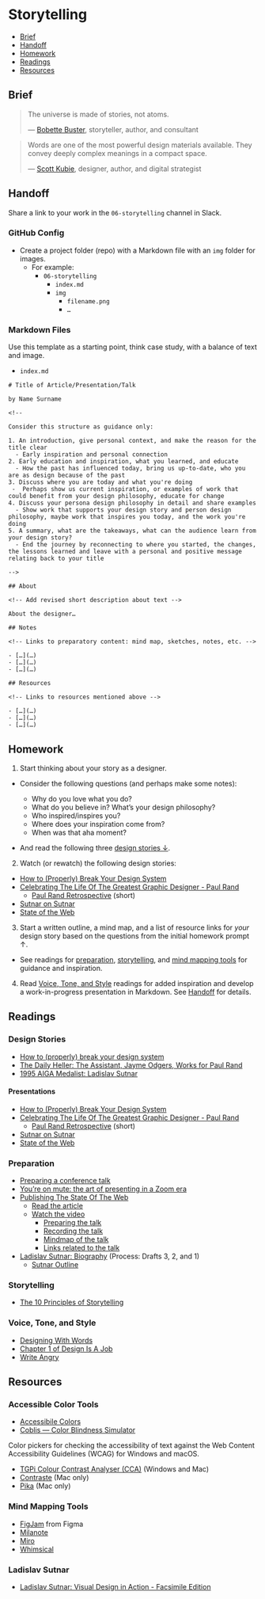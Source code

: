 # Storytelling

- [Brief](#brief)
- [Handoff](#handoff)
- [Homework](#homework)
- [Readings](#Readings)
- [Resources](#Resources)

## Brief

> The universe is made of stories, not atoms.
>
> — [Bobette Buster](http://www.bobettebuster.com), storyteller, author, and consultant

> Words are one of the most powerful design materials available. They convey deeply complex meanings in a compact space.
>
> — [Scott Kubie](https://alistapart.com/article/writing-for-designers-excerpt/), designer, author, and digital strategist

## Handoff

Share a link to your work in the `06-storytelling` channel in Slack.

### GitHub Config

- Create a project folder (repo) with a Markdown file with an `img` folder for images.
  - For example:
    - `06-storytelling`
        - `index.md`
        - `img`
          - `filename.png`
          - `…`

### Markdown Files

Use this template as a starting point, think case study, with a balance of text and image.

- `index.md`

```
# Title of Article/Presentation/Talk

by Name Surname

<!--

Consider this structure as guidance only:

1. An introduction, give personal context, and make the reason for the title clear
  - Early inspiration and personal connection
2. Early education and inspiration, what you learned, and educate
  - How the past has influenced today, bring us up-to-date, who you are as design because of the past
3. Discuss where you are today and what you're doing
 -  Perhaps show us current inspiration, or examples of work that could benefit from your design philosophy, educate for change
4. Discuss your persona design philosophy in detail and share examples
  - Show work that supports your design story and person design philosophy, maybe work that inspires you today, and the work you're doing
5. A summary, what are the takeaways, what can the audience learn from your design story?
  - End the journey by reconnecting to where you started, the changes, the lessons learned and leave with a personal and positive message relating back to your title

-->

## About

<!-- Add revised short description about text -->

About the designer…

## Notes

<!-- Links to preparatory content: mind map, sketches, notes, etc. -->

- […](…)
- […](…)
- […](…)

## Resources

<!-- Links to resources mentioned above -->

- […](…)
- […](…)
- […](…)

```

## Homework

1. Start thinking about your story as a designer.

  - Consider the following questions (and perhaps make some notes):
    - Why do you love what you do?
    - What do you believe in? What’s your design philosophy?
    - Who inspired/inspires you?
    - Where does your inspiration come from?
    - When was that aha moment?

  - And read the following three [design stories ↓](#design-stories).

2. Watch (or rewatch) the following design stories:
  - [How to (Properly) Break Your Design System](https://www.adobe.com/max/2021/sessions/how-to-properly-break-your-design-system-s190.html)
  - [Celebrating The Life Of The Greatest Graphic Designer - Paul Rand](https://www.youtube.com/watch?v=L4kSCd8yt00)
    - [Paul Rand Retrospective](https://vimeo.com/640057289) (short)
  - [Sutnar on Sutnar](https://www.youtube.com/watch?v=SDLwOMPo_uA)
  - [State of the Web](https://vimeo.com/641568337)

3. Start a written outline, a mind map, and a list of resource links for *your* design story based  on the questions from the initial homework prompt ↑.
  - See readings for [preparation](#preparation), [storytelling](#storytelling-1), and [mind mapping tools](#mind-mapping-tools) for guidance and inspiration.

4. Read [Voice, Tone, and Style](#voice-tone-and-style) readings for added inspiration and develop a work-in-progress presentation in Markdown. See [Handoff](#handoff) for details.

## Readings

### Design Stories

- [How to (properly) break your design system](https://breakyourdesignsystem.com)
- [The Daily Heller: The Assistant, Jayme Odgers, Works for Paul Rand](https://www.printmag.com/daily-heller/the-daily-heller-the-assistant-jayme-odgers-works-for-paul-rand/)
- [1995 AIGA Medalist: Ladislav Sutnar](https://epi.aiga.org/medalist-ladislavsutnar)

#### Presentations

- [How to (Properly) Break Your Design System](https://www.adobe.com/max/2021/sessions/how-to-properly-break-your-design-system-s190.html)
- [Celebrating The Life Of The Greatest Graphic Designer - Paul Rand](https://www.youtube.com/watch?v=L4kSCd8yt00)
  - [Paul Rand Retrospective](https://vimeo.com/640057289) (short)
- [Sutnar on Sutnar](https://www.youtube.com/watch?v=SDLwOMPo_uA)
- [State of the Web](https://vimeo.com/641568337)

### Preparation

- [Preparing a conference talk](https://adactio.com/journal/14363)
- [You’re on mute: the art of presenting in a Zoom era](https://blog.prototypr.io/youre-on-mute-the-art-of-presenting-in-a-zoom-era-5e1f27b89f23)
- [Publishing The State Of The Web](https://adactio.com/journal/18586)
  - [Read the article](https://adactio.com/articles/18580)
  - [Watch the video](https://vimeo.com/641568337)
      - [Preparing the talk](https://adactio.com/journal/17902)
      - [Recording the talk](https://adactio.com/journal/17934)
      - [Mindmap of the talk](https://kinopio.club/the-state-of-the-web-RNnhkYT4CBLlR17tDJR7N)
      - [Links related to the talk](https://adactio.com/journal/18038)
- [Ladislav Sutnar: Biography](https://medium.com/@yixinzho/ladislav-sutnar-biography-91329185acf4) (Process: Drafts 3, 2, and 1)
  - [Sutnar Outline](https://docs.google.com/document/d/1JuJpyHtrBFzss9TnVAGTui2SDZtqh-S3ldtOI6ic10w/)

### Storytelling

- [The 10 Principles of Storytelling](https://medium.com/do-book-company/the-10-principles-of-storytelling-67a25a026f32)

### Voice, Tone, and Style

- [Designing With Words](http://www.zeldman.com/2015/07/30/the-designer-as-writer-and-public-speaker/)
- [Chapter 1 of Design Is A Job](https://monteiro.medium.com/what-is-a-designer-94ac32ff92d0)
- [Write Angry](https://zachholman.com/posts/write-angry)

## Resources

### Accessible Color Tools

- [Accessibile Colors](https://accessible-colors.com)
- [Coblis —
Color Blindness Simulator](https://www.color-blindness.com/coblis-color-blindness-simulator/)

Color pickers for checking the accessibility of text against the Web Content Accessibility Guidelines (WCAG) for Windows and macOS.

- [TGPi Colour Contrast Analyser (CCA)](https://www.tpgi.com/color-contrast-checker/) (Windows and Mac)
- [Contraste](https://contrasteapp.com) (Mac only)
- [Pika](https://superhighfives.com/pika) (Mac only)

### Mind Mapping Tools

- [FigJam](https://www.figma.com/figjam/) from Figma
- [Milanote](https://milanote.com)
- [Miro](https://miro.com)
- [Whimsical](https://whimsical.com)

### Ladislav Sutnar

- [Ladislav Sutnar: Visual Design in Action - Facsimile Edition](https://www.kickstarter.com/projects/1204158310/ladislav-sutnar-visual-design-in-action-facsimile)
